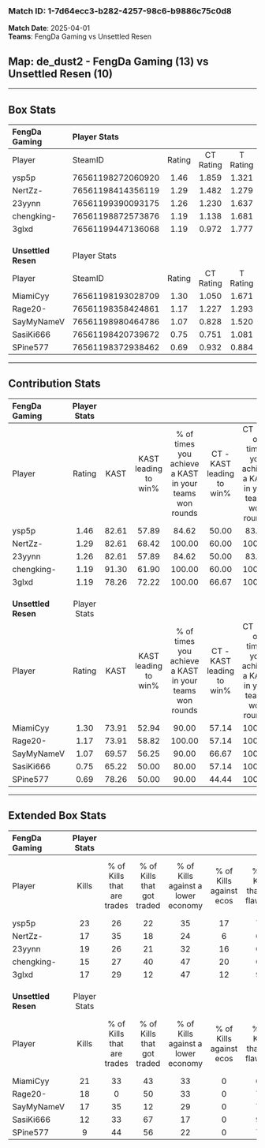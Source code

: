 ### Match ID: 1-7d64ecc3-b282-4257-98c6-b9886c75c0d8  
**Match Date**: 2025-04-01  
**Teams**: FengDa Gaming vs Unsettled Resen  

## **Map**: de_dust2 - FengDa Gaming (13) vs Unsettled Resen (10)  
---  

## Box Stats  

| **FengDa Gaming**   | Player Stats      |        |           |          |       |       |       |         |        |      |     |
| :- | :- | :-: | :-: | :-: | :-: | :-: | :-: | :-: | :-: | :-: | :-: |
| Player              | SteamID           | Rating | CT Rating | T Rating | KAST  |  ADR  | Kills | Assists | Deaths | K/D  | HS% |
| ysp5p               | 76561198272060920 |  1.46  |   1.859   |  1.321   | 82.61 | 91.1  |  23   |    3    |   16   | 1.44 | 52  |
| NertZz-             | 76561198414356119 |  1.29  |   1.482   |  1.279   | 82.61 | 88.5  |  17   |    7    |   14   | 1.21 | 70  |
| 23yynn              | 76561199390093175 |  1.26  |   1.230   |  1.637   | 82.61 | 80.7  |  19   |    4    |   17   | 1.12 | 63  |
| chengking-          | 76561198872573876 |  1.19  |   1.138   |  1.681   | 91.30 | 79.0  |  15   |    8    |   17   | 0.88 | 53  |
| 3glxd               | 76561199447136068 |  1.19  |   0.972   |  1.777   | 78.26 | 79.1  |  17   |    4    |   15   | 1.13 | 29  |
|                     |                   |        |           |          |       |       |       |         |        |      |     |
|                     |                   |        |           |          |       |       |       |         |        |      |     |
|                     |                   |        |           |          |       |       |       |         |        |      |     |
| **Unsettled Resen** | Player Stats      |        |           |          |       |       |       |         |        |      |     |
| Player              | SteamID           | Rating | CT Rating | T Rating | KAST  |  ADR  | Kills | Assists | Deaths | K/D  | HS% |
| MiamiCyy            | 76561198193028709 |  1.30  |   1.050   |  1.671   | 73.91 | 83.1  |  21   |    4    |   16   | 1.31 | 66  |
| Rage20-             | 76561198358424861 |  1.17  |   1.227   |  1.293   | 73.91 | 103.1 |  18   |   11    |   21   | 0.86 | 72  |
| SayMyNameV          | 76561198980464786 |  1.07  |   0.828   |  1.520   | 69.57 | 76.7  |  17   |    3    |   17   | 1.00 | 29  |
| SasiKi666           | 76561198420739672 |  0.75  |   0.751   |  1.081   | 65.22 | 63.5  |  12   |    6    |   20   | 0.60 | 75  |
| SPine577            | 76561198372938462 |  0.69  |   0.932   |  0.884   | 78.26 | 46.0  |   9   |    2    |   19   | 0.47 | 111 |
---  

## Contribution Stats  

| **FengDa Gaming**   | Player Stats |       |                      |                                                        |                           |                                                             |                          |                                                            |
| :- | :-: | :-: | :-: | :-: | :-: | :-: | :-: | :-: |
| Player              |    Rating    | KAST  | KAST leading to win% | % of times you achieve a KAST in your teams won rounds | CT - KAST leading to win% | CT - % of times you achieve a KAST in your teams won rounds | T - KAST leading to win% | T - % of times you achieve a KAST in your teams won rounds |
| ysp5p               |     1.46     | 82.61 |        57.89         |                         84.62                          |           50.00           |                            83.33                            |          66.67           |                           85.71                            |
| NertZz-             |     1.29     | 82.61 |        68.42         |                         100.00                         |           60.00           |                           100.00                            |          77.78           |                           100.00                           |
| 23yynn              |     1.26     | 82.61 |        57.89         |                         84.62                          |           50.00           |                            83.33                            |          66.67           |                           85.71                            |
| chengking-          |     1.19     | 91.30 |        61.90         |                         100.00                         |           60.00           |                           100.00                            |          63.64           |                           100.00                           |
| 3glxd               |     1.19     | 78.26 |        72.22         |                         100.00                         |           66.67           |                           100.00                            |          77.78           |                           100.00                           |
|                     |              |       |                      |                                                        |                           |                                                             |                          |                                                            |
|                     |              |       |                      |                                                        |                           |                                                             |                          |                                                            |
|                     |              |       |                      |                                                        |                           |                                                             |                          |                                                            |
| **Unsettled Resen** | Player Stats |       |                      |                                                        |                           |                                                             |                          |                                                            |
| Player              |    Rating    | KAST  | KAST leading to win% | % of times you achieve a KAST in your teams won rounds | CT - KAST leading to win% | CT - % of times you achieve a KAST in your teams won rounds | T - KAST leading to win% | T - % of times you achieve a KAST in your teams won rounds |
| MiamiCyy            |     1.30     | 73.91 |        52.94         |                         90.00                          |           57.14           |                           100.00                            |          50.00           |                           83.33                            |
| Rage20-             |     1.17     | 73.91 |        58.82         |                         100.00                         |           57.14           |                           100.00                            |          60.00           |                           100.00                           |
| SayMyNameV          |     1.07     | 69.57 |        56.25         |                         90.00                          |           66.67           |                           100.00                            |          50.00           |                           83.33                            |
| SasiKi666           |     0.75     | 65.22 |        50.00         |                         80.00                          |           57.14           |                           100.00                            |          44.44           |                           66.67                            |
| SPine577            |     0.69     | 78.26 |        50.00         |                         90.00                          |           44.44           |                           100.00                            |          55.56           |                           83.33                            |
---  

## Extended Box Stats  

| **FengDa Gaming**   | Player Stats |                            |                            |                                    |                         |                              |                                 |        |                             |                                     |                          |                               |                            |
| :- | :-: | :-: | :-: | :-: | :-: | :-: | :-: | :-: | :-: | :-: | :-: | :-: | :-: |
| Player              |    Kills     | % of Kills that are trades | % of Kills that got traded | % of Kills against a lower economy | % of Kills against ecos | % of Kills that are flawless | % of Kills that are close duels | Deaths | % of Deaths that get traded | % of Deaths against a lower economy | % of Deaths against ecos | % of Deaths that are flawless | % of Deaths that are close |
| ysp5p               |      23      |             26             |             22             |                 35                 |           17            |              74              |                4                |   16   |             38              |                 19                  |            13            |              69               |             13             |
| NertZz-             |      17      |             35             |             18             |                 24                 |            6            |              65              |                0                |   14   |             29              |                 14                  |            7             |              64               |             21             |
| 23yynn              |      19      |             26             |             21             |                 32                 |           16            |              63              |               11                |   17   |             41              |                 24                  |            18            |              82               |             0              |
| chengking-          |      15      |             27             |             40             |                 47                 |           20            |              67              |                7                |   17   |             53              |                 12                  |            12            |              59               |             12             |
| 3glxd               |      17      |             29             |             12             |                 47                 |           12            |              94              |                0                |   15   |             47              |                 20                  |            13            |              87               |             7              |
|                     |              |                            |                            |                                    |                         |                              |                                 |        |                             |                                     |                          |                               |                            |
|                     |              |                            |                            |                                    |                         |                              |                                 |        |                             |                                     |                          |                               |                            |
|                     |              |                            |                            |                                    |                         |                              |                                 |        |                             |                                     |                          |                               |                            |
| **Unsettled Resen** | Player Stats |                            |                            |                                    |                         |                              |                                 |        |                             |                                     |                          |                               |                            |
| Player              |    Kills     | % of Kills that are trades | % of Kills that got traded | % of Kills against a lower economy | % of Kills against ecos | % of Kills that are flawless | % of Kills that are close duels | Deaths | % of Deaths that get traded | % of Deaths against a lower economy | % of Deaths against ecos | % of Deaths that are flawless | % of Deaths that are close |
| MiamiCyy            |      21      |             33             |             43             |                 33                 |            0            |              67              |               14                |   16   |             19              |                  6                  |            0             |              88               |             0              |
| Rage20-             |      18      |             0              |             50             |                 33                 |            0            |              78              |               11                |   21   |             19              |                 19                  |            0             |              71               |             5              |
| SayMyNameV          |      17      |             35             |             12             |                 29                 |            0            |              76              |               12                |   17   |             29              |                 18                  |            0             |              71               |             6              |
| SasiKi666           |      12      |             33             |             67             |                 17                 |            0            |              92              |                0                |   20   |             10              |                 25                  |            0             |              55               |             5              |
| SPine577            |      9       |             44             |             56             |                 22                 |            0            |              78              |               11                |   19   |             32              |                 21                  |            0             |              84               |             5              |
